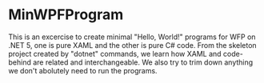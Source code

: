 # MinWPFProgram

This is an excercise to create minimal "Hello, World!" programs for WFP on .NET 5, one is pure XAML and the other is pure C# code.
From the skeleton project created by "dotnet" commands, we learn how XAML and code-behind are related and interchangeable. We also try to trim down anything we don't abolutely need to run the programs.
